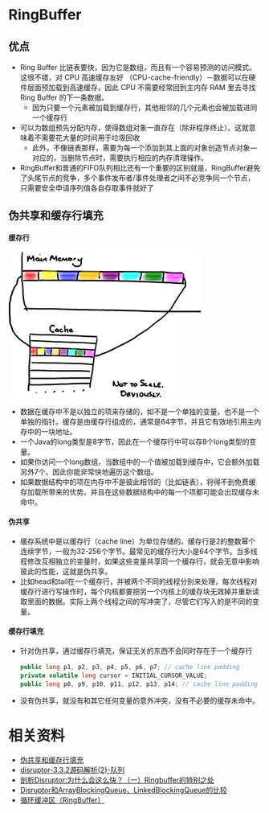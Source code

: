 # RingBuffer

## 优点
 * Ring Buffer 比链表要快，因为它是数组，而且有一个容易预测的访问模式。这很不错，对 CPU 高速缓存友好 （CPU-cache-friendly）－数据可以在硬件层面预加载到高速缓存，因此 CPU 不需要经常回到主内存 RAM 里去寻找 Ring Buffer 的下一条数据。
   * 因为只要一个元素被加载到缓存行，其他相邻的几个元素也会被加载进同一个缓存行
 * 可以为数组预先分配内存，使得数组对象一直存在（除非程序终止）。这就意味着不需要花大量的时间用于垃圾回收
   * 此外，不像链表那样，需要为每一个添加到其上面的对象创造节点对象—对应的，当删除节点时，需要执行相应的内存清理操作。
 * RingBuffer和普通的FIFO队列相比还有一个重要的区别就是，RingBuffer避免了头尾节点的竞争，多个事件发布者/事件处理者之间不必竞争同一个节点，只需要安全申请序列值各自存取事件就好了

## 伪共享和缓存行填充

#### 缓存行
 ![cacheline]
 * 数据在缓存中不是以独立的项来存储的，如不是一个单独的变量，也不是一个单独的指针。缓存是由缓存行组成的，通常是64字节，并且它有效地引用主内存中的一块地址。
 * 一个Java的long类型是8字节，因此在一个缓存行中可以存8个long类型的变量。
 * 如果你访问一个long数组，当数组中的一个值被加载到缓存中，它会额外加载另外7个。因此你能非常快地遍历这个数组。
 * 如果数据结构中的项在内存中不是彼此相邻的（比如链表），将得不到免费缓存加载所带来的优势。并且在这些数据结构中的每一个项都可能会出现缓存未命中。

#### 伪共享
  * 缓存系统中是以缓存行（cache line）为单位存储的。缓存行是2的整数幂个连续字节，一般为32-256个字节。最常见的缓存行大小是64个字节。当多线程修改互相独立的变量时，如果这些变量共享同一个缓存行，就会无意中影响彼此的性能，这就是伪共享。
  * 比如head和tail在一个缓存行，并被两个不同的线程分别来处理，每次线程对缓存行进行写操作时，每个内核都要把另一个内核上的缓存块无效掉并重新读取里面的数据。实际上两个线程之间的写冲突了，尽管它们写入的是不同的变量。

#### 缓存行填充
  * 针对伪共享，通过缓存行填充，保证无关的东西不会同时存在于一个缓存行
      ```java
      public long p1, p2, p3, p4, p5, p6, p7; // cache line padding
      private volatile long cursor = INITIAL_CURSOR_VALUE;
      public long p8, p9, p10, p11, p12, p13, p14; // cache line padding
      ```
  * 没有伪共享，就没有和其它任何变量的意外冲突，没有不必要的缓存未命中。

# 相关资料
 * [伪共享和缓存行填充]
 * [disruptor-3.3.2源码解析(2)-队列]
 * [剖析Disruptor:为什么会这么快？（一）Ringbuffer的特别之处]
 * [Disruptor和ArrayBlockingQueue、LinkedBlockingQueue的比较]
 * [循环缓冲区（RingBuffer）]


[cacheline]:img/cacheline.webp
[伪共享和缓存行填充]: https://www.jianshu.com/p/85a8df061dc8
[disruptor-3.3.2源码解析(2)-队列]:https://www.iteye.com/blog/brokendreams-2255707
[剖析Disruptor:为什么会这么快？（一）Ringbuffer的特别之处]: http://www.ifeve.com/dissecting-disruptor-whats-so-special/
[Disruptor和ArrayBlockingQueue、LinkedBlockingQueue的比较]: https://www.iteye.com/blog/lvlianghui-1836155
[循环缓冲区（RingBuffer）]: https://www.jianshu.com/p/8499d9603544?from=timeline&isappinstalled=0
